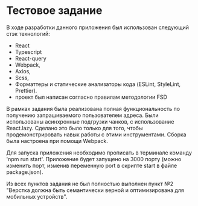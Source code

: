 # Тестовое задание

В ходе разработки данного приложения был использован следующий стэк технологий:
* React
* Typescript
* React-query
* Webpack,
* Axios,
* Scss,
* Форматтеры и статические анализаторы кода (ESLint, StyleLint, Prettier).
* проект был написан согласно правилам методологии FSD

В рамках задания была реализована полная функциональность по получению запрашиваемого пользователем адреса. Были использованы асинхронные подгрузки чанков, с использование React.lazy. Сделано это было только для того, чтобы продемонстрировать навык работы с этими инструментами. Сборка была настроена при помощи Webpack.

Для запуска приложения необходимо прописать в терминале команду 'npm run start'. Приложение будет запущено на 3000 порту (можно изменить порт, изменив переменную port в скрипте start в файле package.json).

Из всех пунктов задания не был полностью выполнен пункт №2 "Верстка должна быть семантически верной и оптимизирована для мобильных устройств".
